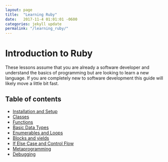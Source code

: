```yaml
---
layout: page
title:  "Learning Ruby"
date:   2017-11-4 01:01:01 -0600
categories: jekyll update
permalink: "/learning_ruby/"
---
```


# Introduction to Ruby

These lessons assume that you are already a software developer and understand
the basics of programming but are looking to learn a new language.
If you are completely new to software development this guide will likely move a
little bit fast.

## Table of contents

* [Installation and Setup](/learning_ruby/install_and_setup)
* [Classes](/learning_ruby/classes)
* [Functions](/learning_ruby/functions)
* [Basic Data Types](/learning_ruby/data_types)
* [Enumerables and Loops](/learning_ruby/loops)
* [Blocks and yields](/learning_ruby/yields)
* [If Else Case and Control Flow](/learning_ruby/control_flow)
* [Metaprogramming](/learning_ruby/metaprogramming)
* [Debugging](/learning_ruby/debugging)
